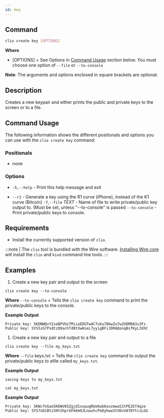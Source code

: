 ```yaml
---
id: key
---
```



## Command

```bash
clio create key [OPTIONS]
```

**Where**

* [OPTIONS] = See Options in  [Command Usage](#command-usage) section below. You must choose one option of `--file` or `--to-console`

**Note**: The arguments and options enclosed in square brackets are optional.

## Description

Creates a new keypair and either prints the public and private keys to the screen or to a file.

## Command Usage

The following information shows the different positionals and options you can use with the `clio create key` command:

### Positionals

- none

### Options

- `-h,--help` - Print this help message and exit
* `--r1` - Generate a key using the R1 curve (iPhone), instead of the K1 curve (Bitcoin)
`-f`,`--file` _TEXT_ - Name of file to write private/public key output to. (Must be set, unless "--to-console" is passed
`--to-console` - Print private/public keys to console.

## Requirements

* Install the currently supported version of `clio`.

:::note
| The `clio` tool is bundled with the Wire software. [Installing Wire core](/docs/getting-started/install-dependencies.md) will install the `clio` and `kiod` command line tools.
:::

## Examples

1. Create a new key pair and output to the screen

```shell
clio create key --to-console
```

**Where**
`--to-console` = Tells the `clio create key` command to print the private/public keys to the console.

**Example Output**

```shell
Private key: 5KDNWQvY2seBPVUz7MiiaEDGTwACfuXu78bwZu7w2UDM9A3u3Fs
Public key: SYS5zG7PsdtzQ9achTdRtXwHieL7yyigBFiJDRAQonqBsfKyL3XhC
```

1. Create a new key pair and output to a file

```shell
clio create key --file my_keys.txt 
```

**Where**
`--file` keys.txt = Tells the `clio create key` command to output the private/public keys to  afile called `my_keys.txt`.

**Example Output**

```shell
saving keys to my_keys.txt
```

```shell
cat my_keys.txt
```

**Example Output**

```shell
Private key: 5KWcfnGao5K6WV65Zgjd1xvpugRUeKwb6oxzmwaS1tPE2Ef4qzo
Public key: SYS7oDiBtzSHtShprGFmXm9JLnwxhcPeDyhww3tXDvVATDYtciLGG
```
